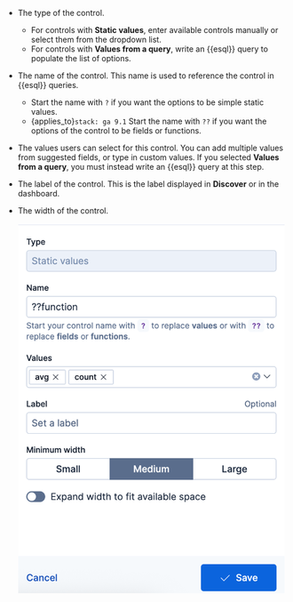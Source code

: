 * The type of the control. 
  * For controls with **Static values**, enter available controls manually or select them from the dropdown list. 
  * For controls with **Values from a query**, write an {{esql}} query to populate the list of options.
* The name of the control. This name is used to reference the control in {{esql}} queries. 
  * Start the name with `?` if you want the options to be simple static values.
  * {applies_to}`stack: ga 9.1` Start the name with `??` if you want the options of the control to be fields or functions.
* The values users can select for this control. You can add multiple values from suggested fields, or type in custom values. If you selected **Values from a query**, you must instead write an {{esql}} query at this step.
* The label of the control. This is the label displayed in **Discover** or in the dashboard.
* The width of the control.

  ![ESQL control settings](/explore-analyze/images/esql-visualization-control-settings.png "title =50%")